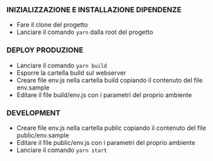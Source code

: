 ### INIZIALIZZAZIONE E INSTALLAZIONE DIPENDENZE

- Fare il clone del progetto
- Lanciare il comando `yarn` dalla root del progetto

### DEPLOY PRODUZIONE

- Lanciare il comando `yarn build`
- Esporre la cartella build sul webserver
- Creare file env.js nella cartella build copiando il contenuto del file env.sample
- Editare il file build/env.js con i parametri del proprio ambiente


### DEVELOPMENT

- Creare file env.js nella cartella public copiando il contenuto del file public/env.sample
- Editare il file public/env.js con i parametri del proprio ambiente
- Lanciare il comando `yarn start`